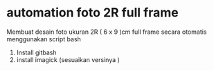 # automation foto 2R full frame
Membuat  desain foto ukuran 2R ( 6 x 9 )cm full frame secara otomatis menggunakan script bash
1. Install gitbash
2. install imagick (sesuaikan versinya )
